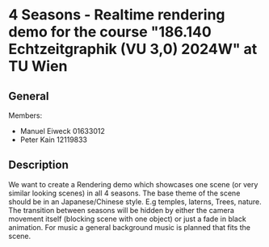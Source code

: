 # 4 Seasons - Realtime rendering demo for the course "186.140 Echtzeitgraphik (VU 3,0) 2024W" at TU Wien

## General

Members:

* Manuel Eiweck 01633012
* Peter Kain 12119833

## Description

We want to create a Rendering demo which showcases one scene (or very similar looking scenes) in all 4 seasons. The base theme of the scene should be in an Japanese/Chinese style. E.g temples, laterns, Trees, nature. 
The transition between seasons will be hidden by either the camera movement itself (blocking scene with one object) or just a fade in black animation. 
For music a general background music is planned that fits the scene.

